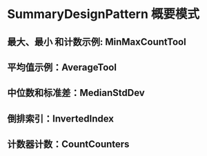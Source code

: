 # SummaryDesignPattern 概要模式

## 最大、最小 和计数示例: MinMaxCountTool

## 平均值示例：AverageTool

## 中位数和标准差：MedianStdDev

## 倒排索引：InvertedIndex

## 计数器计数：CountCounters